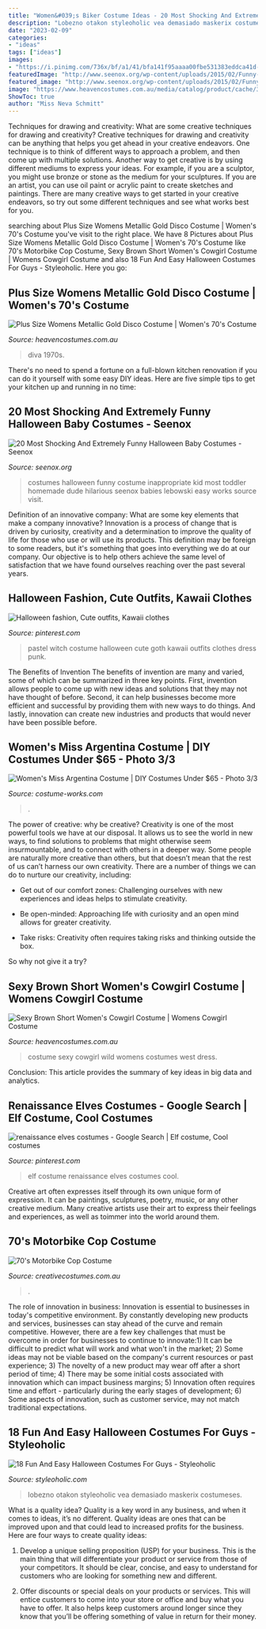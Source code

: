```yaml
---
title: "Women&#039;s Biker Costume Ideas - 20 Most Shocking And Extremely Funny Halloween Baby Costumes"
description: "Lobezno otakon styleoholic vea demasiado maskerix costumeses"
date: "2023-02-09"
categories:
- "ideas"
tags: ["ideas"]
images:
- "https://i.pinimg.com/736x/bf/a1/41/bfa141f95aaaa00fbe531383eddca41d--elf-costume-costume-ideas.jpg"
featuredImage: "http://www.seenox.org/wp-content/uploads/2015/02/Funny-Kid-Costume-13.jpg"
featured_image: "http://www.seenox.org/wp-content/uploads/2015/02/Funny-Kid-Costume-13.jpg"
image: "https://www.heavencostumes.com.au/media/catalog/product/cache/3ca7c4de79fd9294a778cbfdebc9dde4/s/m/smf-33794-wild-west-sexy-cowgirl-costume-back-r.jpg"
ShowToc: true
author: "Miss Neva Schmitt"
---
```



Techniques for drawing and creativity: What are some creative techniques for drawing and creativity?
Creative techniques for drawing and creativity can be anything that helps you get ahead in your creative endeavors. One technique is to think of different ways to approach a problem, and then come up with multiple solutions. Another way to get creative is by using different mediums to express your ideas. For example, if you are a sculptor, you might use bronze or stone as the medium for your sculptures. If you are an artist, you can use oil paint or acrylic paint to create sketches and paintings. There are many creative ways to get started in your creative endeavors, so try out some different techniques and see what works best for you.

	

		
searching about Plus Size Womens Metallic Gold Disco Costume | Women&#039;s 70&#039;s Costume you've visit to the right place. We have 8 Pictures about Plus Size Womens Metallic Gold Disco Costume | Women&#039;s 70&#039;s Costume like 70&#039;s Motorbike Cop Costume, Sexy Brown Short Women&#039;s Cowgirl Costume | Womens Cowgirl Costume and also 18 Fun And Easy Halloween Costumes For Guys - Styleoholic. Here you go:
		
    
## Plus Size Womens Metallic Gold Disco Costume | Women&#039;s 70&#039;s Costume

<img loading=lazy src="https://www.heavencostumes.com.au/media/catalog/product/cache/3ca7c4de79fd9294a778cbfdebc9dde4/l/e/lega-85596x-disco-diva-plus-size-women-s-sexy-1970-s-fancy-dress-costume-back.jpg" onerror="this.onerror=null;this.src='https://tse3.mm.bing.net/th?id=OIP.vvM4kQQRAdXgGInyMa4TIgHaL7&amp;pid=15.1';" alt="Plus Size Womens Metallic Gold Disco Costume | Women&#039;s 70&#039;s Costume">

_Source: heavencostumes.com.au_

>diva 1970s. 

	

There's no need to spend a fortune on a full-blown kitchen renovation if you can do it yourself with some easy DIY ideas. Here are five simple tips to get your kitchen up and running in no time: 

    
## 20 Most Shocking And Extremely Funny Halloween Baby Costumes - Seenox

<img loading=lazy src="http://www.seenox.org/wp-content/uploads/2015/02/Funny-Kid-Costume-13.jpg" onerror="this.onerror=null;this.src='https://tse2.mm.bing.net/th?id=OIP.t7IDxPw-dsOeRyCmRS8RDAHaMP&amp;pid=15.1';" alt="20 Most Shocking And Extremely Funny Halloween Baby Costumes - Seenox">

_Source: seenox.org_

>costumes halloween funny costume inappropriate kid most toddler homemade dude hilarious seenox babies lebowski easy works source visit. 

	

Definition of an innovative company: What are some key elements that make a company innovative?
Innovation is a process of change that is driven by curiosity, creativity and a determination to improve the quality of life for those who use or will use its products. This definition may be foreign to some readers, but it's something that goes into everything we do at our company. Our objective is to help others achieve the same level of satisfaction that we have found ourselves reaching over the past several years.

    
## Halloween Fashion, Cute Outfits, Kawaii Clothes

<img loading=lazy src="https://i.pinimg.com/736x/00/a5/e5/00a5e508fb90f887de8ed2a7b0029c37.jpg" onerror="this.onerror=null;this.src='https://tse1.mm.bing.net/th?id=OIP.ZIIkHf-lYVlw5XR2y4g0PAHaNF&amp;pid=15.1';" alt="Halloween fashion, Cute outfits, Kawaii clothes">

_Source: pinterest.com_

>pastel witch costume halloween cute goth kawaii outfits clothes dress punk. 

	

The Benefits of Invention
The benefits of invention are many and varied, some of which can be summarized in three key points. First, invention allows people to come up with new ideas and solutions that they may not have thought of before. Second, it can help businesses become more efficient and successful by providing them with new ways to do things. And lastly, innovation can create new industries and products that would never have been possible before.

    
## Women&#039;s Miss Argentina Costume | DIY Costumes Under $65 - Photo 3/3

<img loading=lazy src="https://photos.costume-works.com/full/miss_argentina20.jpg" onerror="this.onerror=null;this.src='https://tse3.mm.bing.net/th?id=OIP.ioZUHDsunudYZDdCQmOAoQHaMp&amp;pid=15.1';" alt="Women&#039;s Miss Argentina Costume | DIY Costumes Under $65 - Photo 3/3">

_Source: costume-works.com_

>. 

	

The power of creative: why be creative?
Creativity is one of the most powerful tools we have at our disposal. It allows us to see the world in new ways, to find solutions to problems that might otherwise seem insurmountable, and to connect with others in a deeper way.
Some people are naturally more creative than others, but that doesn’t mean that the rest of us can’t harness our own creativity. There are a number of things we can do to nurture our creativity, including:

- Get out of our comfort zones: Challenging ourselves with new experiences and ideas helps to stimulate creativity.

- Be open-minded: Approaching life with curiosity and an open mind allows for greater creativity.

- Take risks: Creativity often requires taking risks and thinking outside the box.

So why not give it a try?

    
## Sexy Brown Short Women&#039;s Cowgirl Costume | Womens Cowgirl Costume

<img loading=lazy src="https://www.heavencostumes.com.au/media/catalog/product/cache/3ca7c4de79fd9294a778cbfdebc9dde4/s/m/smf-33794-wild-west-sexy-cowgirl-costume-back-r.jpg" onerror="this.onerror=null;this.src='https://tse1.mm.bing.net/th?id=OIP.F2Y4kdRdO9iXll1eWfeL0AHaNJ&amp;pid=15.1';" alt="Sexy Brown Short Women&#039;s Cowgirl Costume | Womens Cowgirl Costume">

_Source: heavencostumes.com.au_

>costume sexy cowgirl wild womens costumes west dress. 

	

Conclusion:
This article provides the summary of key ideas in big data and analytics.

    
## Renaissance Elves Costumes - Google Search | Elf Costume, Cool Costumes

<img loading=lazy src="https://i.pinimg.com/736x/bf/a1/41/bfa141f95aaaa00fbe531383eddca41d--elf-costume-costume-ideas.jpg" onerror="this.onerror=null;this.src='https://tse1.mm.bing.net/th?id=OIP.lEjlj0bsCUe5ulROtsigbQHaJ3&amp;pid=15.1';" alt="renaissance elves costumes - Google Search | Elf costume, Cool costumes">

_Source: pinterest.com_

>elf costume renaissance elves costumes cool. 

	

Creative art often expresses itself through its own unique form of expression. It can be paintings, sculptures, poetry, music, or any other creative medium. Many creative artists use their art to express their feelings and experiences, as well as toimmer into the world around them.

    
## 70&#039;s Motorbike Cop Costume

<img loading=lazy src="https://www.creativecostumes.com.au/wp-content/uploads/2015/08/BCP_8568-768x1024.jpg" onerror="this.onerror=null;this.src='https://tse4.mm.bing.net/th?id=OIP.wtxwvq9HcFWrvATa2BnHEQHaJ4&amp;pid=15.1';" alt="70&#039;s Motorbike Cop Costume">

_Source: creativecostumes.com.au_

>. 

	

The role of innovation in business:
Innovation is essential to businesses in today's competitive environment. By constantly developing new products and services, businesses can stay ahead of the curve and remain competitive. However, there are a few key challenges that must be overcome in order for businesses to continue to innovate:1) It can be difficult to predict what will work and what won't in the market; 2) Some ideas may not be viable based on the company's current resources or past experience; 3) The novelty of a new product may wear off after a short period of time; 4) There may be some initial costs associated with innovation which can impact business margins; 5) Innovation often requires time and effort - particularly during the early stages of development; 6) Some aspects of innovation, such as customer service, may not match traditional expectations.

    
## 18 Fun And Easy Halloween Costumes For Guys - Styleoholic

<img loading=lazy src="https://i.styleoholic.com/fun-andeasy-halloween-costumes-for-guys-8.jpg" onerror="this.onerror=null;this.src='https://tse3.mm.bing.net/th?id=OIP.n_fjyK6GJjCGSu6clkKyqwHaJ4&amp;pid=15.1';" alt="18 Fun And Easy Halloween Costumes For Guys - Styleoholic">

_Source: styleoholic.com_

>lobezno otakon styleoholic vea demasiado maskerix costumeses. 

	

What is a quality idea?
Quality is a key word in any business, and when it comes to ideas, it’s no different. Quality ideas are ones that can be improved upon and that could lead to increased profits for the business. Here are four ways to create quality ideas:
1. Develop a unique selling proposition (USP) for your business. This is the main thing that will differentiate your product or service from those of your competitors. It should be clear, concise, and easy to understand for customers who are looking for something new and different.

2. Offer discounts or special deals on your products or services. This will entice customers to come into your store or office and buy what you have to offer. It also helps keep customers around longer since they know that you’ll be offering something of value in return for their money.


